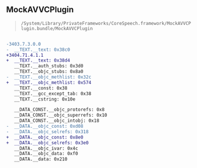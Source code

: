 ## MockAVVCPlugin

> `/System/Library/PrivateFrameworks/CoreSpeech.framework/MockAVVCPlugin.bundle/MockAVVCPlugin`

```diff

-3403.7.3.0.0
-  __TEXT.__text: 0x38c0
+3404.71.4.1.1
+  __TEXT.__text: 0x38d4
   __TEXT.__auth_stubs: 0x3d0
   __TEXT.__objc_stubs: 0x8a0
-  __TEXT.__objc_methlist: 0x32c
+  __TEXT.__objc_methlist: 0x574
   __TEXT.__const: 0x38
   __TEXT.__gcc_except_tab: 0x38
   __TEXT.__cstring: 0x10e

   __DATA_CONST.__objc_protorefs: 0x8
   __DATA_CONST.__objc_superrefs: 0x10
   __DATA_CONST.__objc_intobj: 0x18
-  __DATA.__objc_const: 0xd08
-  __DATA.__objc_selrefs: 0x318
+  __DATA.__objc_const: 0x8e0
+  __DATA.__objc_selrefs: 0x3e0
   __DATA.__objc_ivar: 0x4c
   __DATA.__objc_data: 0xf0
   __DATA.__data: 0x210

```
